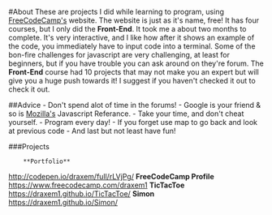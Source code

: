 #About
These are projects I did while learning to program, using [FreeCodeCamp's](https://freecodecamp.com) website.
The website is just as it's name, free! It has four courses, but I only did the **Front-End**. It took me a about two
months to complete. It's very interactive, and I like how after it shows an example of the code, you immediately
have to input code into a terminal. Some of the bon-fire challenges for javascript are very challenging, at least
for beginners, but if you have trouble you can ask around on they're forum. The **Front-End** course had 10 projects
that may not make you an expert but will give you a huge push towards it! I suggest if you haven't checked it out to 
check it out.

##Advice
        - Don't spend alot of time in the forums!
        - Google is your friend & so is [Mozilla's](https://developer.mozilla.org) Javascript Referance.
        - Take your time, and don't cheat yourself.
        - Program every day!
        - If you forget use map to go back and look at previous code
        - And last but not least have fun!
        
###Projects

        **Portfolio**
http://codepen.io/draxem/full/rLVjPg/
        **FreeCodeCamp Profile**
https://www.freecodecamp.com/draxem1
        **TicTacToe**
https://draxem1.github.io/TicTacToe/ 
        **Simon**
https://draxem1.github.io/Simon/ 

